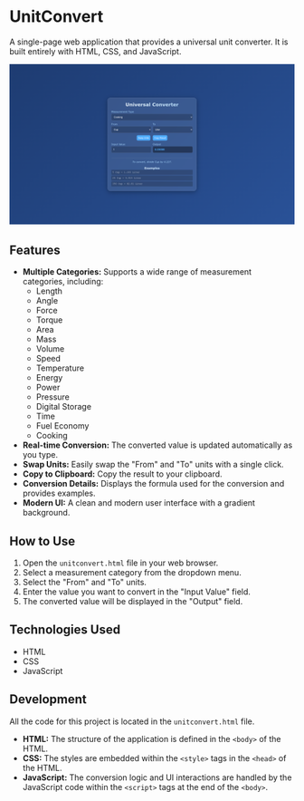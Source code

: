 # UnitConvert
A single-page web application that provides a universal unit converter. It is built entirely with HTML, CSS, and JavaScript.

![UnitConvert Screenshot](Screenshot.png)

## Features

*   **Multiple Categories:** Supports a wide range of measurement categories, including:
    *   Length
    *   Angle
    *   Force
    *   Torque
    *   Area
    *   Mass
    *   Volume
    *   Speed
    *   Temperature
    *   Energy
    *   Power
    *   Pressure
    *   Digital Storage
    *   Time
    *   Fuel Economy
    *   Cooking
*   **Real-time Conversion:** The converted value is updated automatically as you type.
*   **Swap Units:** Easily swap the "From" and "To" units with a single click.
*   **Copy to Clipboard:** Copy the result to your clipboard.
*   **Conversion Details:** Displays the formula used for the conversion and provides examples.
*   **Modern UI:** A clean and modern user interface with a gradient background.

## How to Use

1.  Open the `unitconvert.html` file in your web browser.
2.  Select a measurement category from the dropdown menu.
3.  Select the "From" and "To" units.
4.  Enter the value you want to convert in the "Input Value" field.
5.  The converted value will be displayed in the "Output" field.

## Technologies Used

*   HTML
*   CSS
*   JavaScript

## Development

All the code for this project is located in the `unitconvert.html` file.

*   **HTML:** The structure of the application is defined in the `<body>` of the HTML.
*   **CSS:** The styles are embedded within the `<style>` tags in the `<head>` of the HTML.
*   **JavaScript:** The conversion logic and UI interactions are handled by the JavaScript code within the `<script>` tags at the end of the `<body>`.

